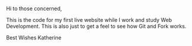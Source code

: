 Hi to those concerned,

This is the code for my first live website while I work and study Web Development. This is also just to get a feel to see how Git and Fork works.


Best Wishes
Katherine
